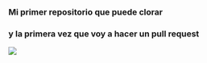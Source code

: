 ### Mi primer repositorio que puede clorar
### y la primera vez que voy a hacer un pull request
<img src="https://m.media-amazon.com/images/I/71nx4Bse-zL._UF1000,1000_QL80_.jpg">
